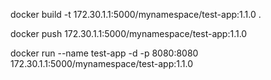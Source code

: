 docker build -t 172.30.1.1:5000/mynamespace/test-app:1.1.0 .

docker push 172.30.1.1:5000/mynamespace/test-app:1.1.0

docker run --name test-app -d -p 8080:8080 172.30.1.1:5000/mynamespace/test-app:1.1.0





